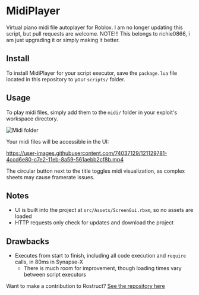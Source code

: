 # MidiPlayer

Virtual piano midi file autoplayer for Roblox. I am no longer updating this script, but pull requests are welcome.
NOTE!!! This belongs to richie0866, i am just upgrading it or simply making it better.

## Install

To install MidiPlayer for your script executor, save the `package.lua` file located in this repository to your `scripts/` folder.

## Usage

To play midi files, simply add them to the `midi/` folder in your exploit's workspace directory.

![Midi folder](img/midi-folder.png)

Your midi files will be accessible in the UI:

https://user-images.githubusercontent.com/74037129/121129781-4ccd6e80-c7e2-11eb-8a59-561aebb2cf8b.mp4

The circular button next to the title toggles midi visualization, as complex sheets may cause framerate issues.

## Notes

* UI is built into the project at `src/Assets/ScreenGui.rbxm`, so no assets are loaded
* HTTP requests only check for updates and download the project

## Drawbacks

* Executes from start to finish, including all code execution and `require` calls, in 80ms in Synapse-X
  * There is much room for improvement, though loading times vary between script executors

Want to make a contribution to Rostruct? [See the repository here](https://github.com/richie0866/Rostruct)
